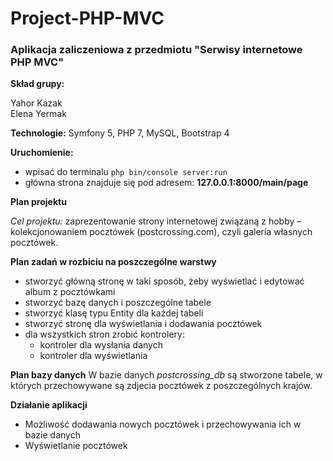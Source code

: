 # Project-PHP-MVC
### Aplikacja zaliczeniowa z przedmiotu "Serwisy internetowe PHP MVC"

**Skład grupy:**

Yahor Kazak  
Elena Yermak 

**Technologie:**
Symfony 5, PHP 7, MySQL, Bootstrap 4

**Uruchomienie:**
- wpisać do terminalu ``` php bin/console server:run ```
- główna strona znajduje się pod adresem: **127.0.0.1:8000/main/page**

**Plan projektu**
 
*Cel projektu:* zaprezentowanie strony internetowej związaną z hobby – kolekcjonowaniem pocztówek (postcrossing.com), czyli galeria własnych pocztówek. 

**Plan zadań w rozbiciu na poszczególne warstwy**
- stworzyć główną stronę w taki sposób, żeby wyświetlać i edytować album z pocztówkami 
- stworzyć bazę danych i poszczególne tabele 
- stworzyć klasę typu Entity dla każdej tabeli 
- stworzyć stronę dla wyświetlania i dodawania pocztówek
- dla wszystkich stron zrobić kontrolery:
    - kontroler dla wysłania danych
    - kontroler dla wyświetlania

**Plan bazy danych**
W bazie danych *postcrossing_db* są stworzone tabele, w których przechowywane są zdjecia pocztówek z poszczególnych krajów.

**Działanie aplikacji** 
- Możliwość dodawania nowych pocztówek i przechowywania ich w bazie danych
- Wyświetlanie pocztówek 

